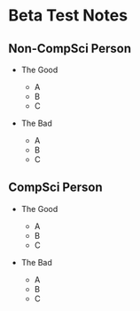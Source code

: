# Beta Test Notes

## Non-CompSci Person
- The Good
    - A
    - B
    - C

- The Bad
    - A
    - B
    - C

## CompSci Person
- The Good
    - A
    - B
    - C

- The Bad
    - A
    - B
    - C